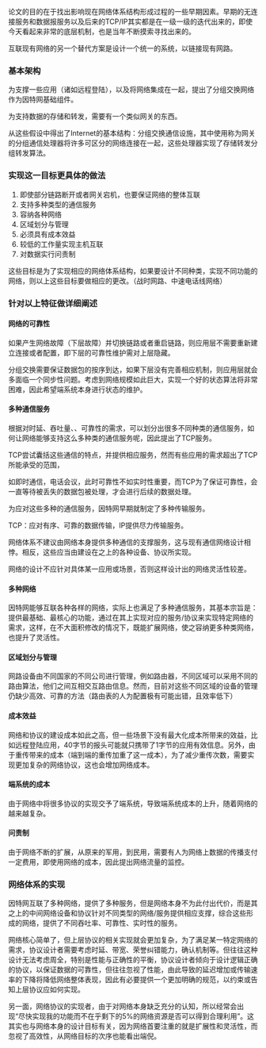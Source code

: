 论文的目的在于找出影响现在网络体系结构形成过程的一些早期因素。早期的无连接服务和数据报服务以及后来的TCP/IP其实都是在一级一级的迭代出来的，即使今天看起来非常的底层机制，也是当年不断摸索寻找出来的。

互联现有网络的另一个替代方案是设计一个统一的系统，以链接现有网路。

### 基本架构

为支撑一些应用（诸如远程登陆），以及将网络集成在一起，提出了分组交换网络作为因特网基础组件。

为支持数据的存储和转发，需要有一个类似网关的东西。

从这些假设中得出了Internet的基本结构：分组交换通信设施，其中使用称为网关的分组通信处理器将许多可区分的网络连接在一起，这些处理器实现了存储转发分组转发算法。

### 实现这一目标更具体的做法

1. 即使部分链路断开或者网关宕机，也要保证网络的整体互联
2. 支持多种类型的通信服务
3. 容纳各种网络
4. 区域划分与管理
5. 必须具有成本效益
6. 较低的工作量实现主机互联
7. 对数据实行问责制

这些目标是为了实现相应的网络体系结构，如果要设计不同种类，实现不同功能的网络，则以上这些目标要做相应的更改。（战时网路、中速电话线网络）

### 针对以上特征做详细阐述

#### 网络的可靠性

如果产生网络故障（下层故障）并切换链路或者重启链路，则应用层不需要重新建立连接或者配置，即下层的可靠性维护需对上层隐藏。

分组交换需要保证数据包的按序到达，如果下层没有完善相应机制，则应用层就会多面临一个同步性问题。考虑到网络规模如此巨大，实现一个好的状态算法将非常困难，因此希望端系统本身进行状态的维护。

#### 多种通信服务

根据对时延、吞吐量、、可靠性的需求，可以划分出很多不同种类的通信服务，如何让网络能够支持这么多种类的通信服务呢，因此提出了TCP服务。

TCP尝试囊括这些通信的特点，并提供相应服务，然而有些应用的需求超出了TCP所能承受的范围，

如即时通信，电话会议，此时可靠性不如实时性重要，而TCP为了保证可靠性，会一直等待被丢失的数据包被处理，才会进行后续的数据处理。

为应对这些多种的通信服务，因特网早期就制定了多种传输服务。

TCP：应对有序、可靠的数据传输，IP提供尽力传输服务。

网络体系不建议由网络本身提供多种通信的支撑服务，这与现有通信网络设计相悖。相反，这些应当由建设在之上的各种设备、协议所实现。

网络的设计不应针对具体某一应用或场景，否则这样设计出的网络灵活性较差。

#### 多种网络

因特网能够互联各种各样的网络，实际上也满足了多种通信服务，其基本宗旨是：提供最基础、最核心的功能，通过在其上实现对应的服务/协议来实现特定网络的需求，这样，在不大面积修改的情况下，既能扩展网络，使之容纳更多种类网络，也提升了灵活性。

#### 区域划分与管理

网路设备由不同国家的不同公司进行管理，例如路由器，不同区域可以采用不同的路由算法，他们之间互相交互路由信息。然而，目前对这些不同区域的设备的管理仍缺少高效、可靠的方法（路由表的人为配置极有可能出错，且效率低下）

#### 成本效益

网络和协议的建设成本如此之高，但一些场景下没有最大化成本所带来的效益，比如远程登陆应用，40字节的报头可能就只携带了1字节的应用有效信息。另外，由于重传带来的成本（端到端的重传加重了这一成本），为了减少重传次数，需要实现更加复杂的网络协议，这也会增加网络成本。

#### 端系统的成本

由于网络中将很多协议的实现交予了端系统，导致端系统成本的上升，随着网络的越来越复杂。

#### 问责制

由于网络不断的扩展，从原来的军用，到民用，需要有人为网络上数据的传播支付一定费用，即使用网络的成本，因此提出网络流量的监控。

### 网络体系的实现

因特网互联了多种网络，提供了多种服务，但是网络本身不为此付出代价，而是其之上的中间网络设备和协议针对不同类型的网络/服务提供相应支撑，综合这些形成的网络，提供了不同吞吐率、可靠性、实时性的服务。

网络核心简单了，但上层协议的相关实现就会更加复杂，为了满足某一特定网络的需求，协议设计者需要考虑时延、带宽、荣誉纠错能力，确认机制等。但往往这种设计无法考虑周全，特别是性能与正确性的平衡，协议设计者倾向于设计逻辑正确的协议，以保证数据的可靠性，但往往忽视了性能，由此导致的延迟增加或传输速率的下降将降低网络整体表现，因此有必要提供一个更加明确的规范，以约束或告知上层协议应如何实现。

另一面，网络协议的实现者，由于对网络本身缺乏充分的认知，所以经常会出现“尽快实现我的功能而不在乎剩下的5%的网络资源是否可以得到合理利用”。这其实也与网络本身的设计目标有关，因为网络首要注重的就是扩展性和灵活性，而忽视了高效性，从网络目标的次序也能看出端倪。